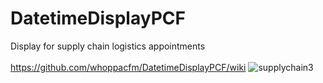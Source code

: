 # DatetimeDisplayPCF
Display for supply chain logistics appointments
<br/>
<br/>
https://github.com/whoppacfm/DatetimeDisplayPCF/wiki
![supplychain3](https://user-images.githubusercontent.com/13801775/184292637-08930a02-e361-47eb-b737-cbe0d74aeddc.JPG)
